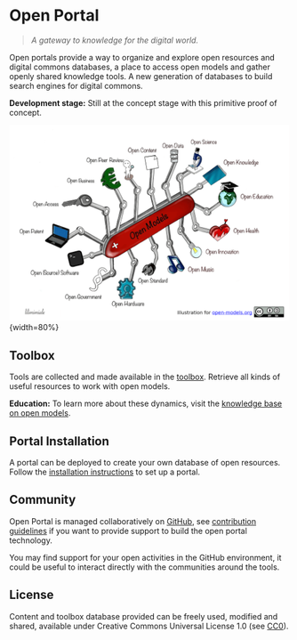 # Open Portal 

> *A gateway to knowledge for the digital world.*

Open portals provide a way to organize and explore open resources and digital commons databases, a place to access open
models and gather openly shared knowledge tools. A new generation of databases to build search engines for digital commons.

**Development stage:** Still at the concept stage with this primitive proof of concept.

![](assets/open-models.png){width=80%}

## Toolbox

Tools are collected and made available in the [toolbox](toolbox/README.md). Retrieve all kinds of useful resources to work with open models.

**Education:** To learn more about these dynamics, visit the [knowledge base on open models](https://open-models.org).

## Portal Installation

A portal can be deployed to create your own database of open resources. Follow the [installation instructions](installation.md)
to set up a portal.

## Community

Open Portal is managed collaboratively on [GitHub](https://github.com/Open-Models/Portal), see [contribution guidelines](contribute.md)
if you want to provide support to build the open portal technology.

You may find support for your open activities in the GitHub environment, it could be useful to interact directly with
the communities around the tools.

## License

Content and toolbox database provided can be freely used, modified and shared,
available under Creative Commons Universal License 1.0 (see [CC0](https://creativecommons.org/publicdomain/zero/1.0/)).
